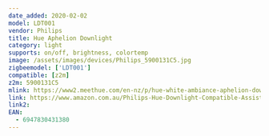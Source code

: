 ```yaml
---
date_added: 2020-02-02
model: LDT001
vendor: Philips
title: Hue Aphelion Downlight
category: light
supports: on/off, brightness, colortemp
image: /assets/images/devices/Philips_5900131C5.jpg
zigbeemodel: ['LDT001']
compatible: [z2m]
z2m: 5900131C5
mlink: https://www2.meethue.com/en-nz/p/hue-white-ambiance-aphelion-downlight/5900131C5
link: https://www.amazon.com.au/Philips-Hue-Downlight-Compatible-Assistant/dp/B071DPX7LB
link2: 
EAN:
  - 6947830431380
---
```


